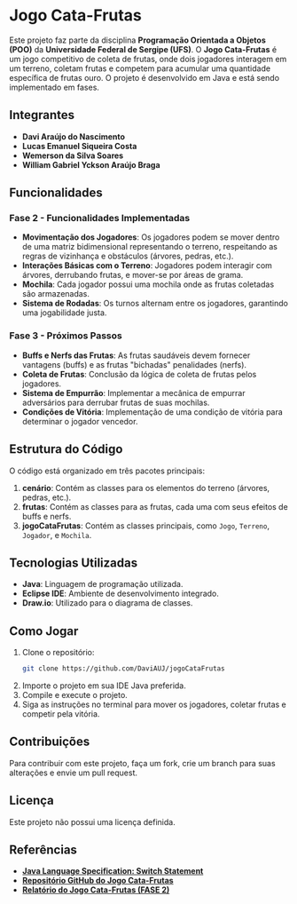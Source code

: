 # Jogo Cata-Frutas

Este projeto faz parte da disciplina **Programação Orientada a Objetos (POO)** da **Universidade Federal de Sergipe (UFS)**. O **Jogo Cata-Frutas** é um jogo competitivo de coleta de frutas, onde dois jogadores interagem em um terreno, coletam frutas e competem para acumular uma quantidade específica de frutas ouro. O projeto é desenvolvido em Java e está sendo implementado em fases.

## Integrantes
- **Davi Araújo do Nascimento**
- **Lucas Emanuel Siqueira Costa**
- **Wemerson da Silva Soares**
- **William Gabriel Yckson Araújo Braga**

## Funcionalidades

### Fase 2 - Funcionalidades Implementadas
- **Movimentação dos Jogadores**: Os jogadores podem se mover dentro de uma matriz bidimensional representando o terreno, respeitando as regras de vizinhança e obstáculos (árvores, pedras, etc.).
- **Interações Básicas com o Terreno**: Jogadores podem interagir com árvores, derrubando frutas, e mover-se por áreas de grama.
- **Mochila**: Cada jogador possui uma mochila onde as frutas coletadas são armazenadas.
- **Sistema de Rodadas**: Os turnos alternam entre os jogadores, garantindo uma jogabilidade justa.

### Fase 3 - Próximos Passos
- **Buffs e Nerfs das Frutas**: As frutas saudáveis devem fornecer vantagens (buffs) e as frutas "bichadas" penalidades (nerfs).
- **Coleta de Frutas**: Conclusão da lógica de coleta de frutas pelos jogadores.
- **Sistema de Empurrão**: Implementar a mecânica de empurrar adversários para derrubar frutas de suas mochilas.
- **Condições de Vitória**: Implementação de uma condição de vitória para determinar o jogador vencedor.

## Estrutura do Código
O código está organizado em três pacotes principais:

1. **cenário**: Contém as classes para os elementos do terreno (árvores, pedras, etc.).
2. **frutas**: Contém as classes para as frutas, cada uma com seus efeitos de buffs e nerfs.
3. **jogoCataFrutas**: Contém as classes principais, como `Jogo`, `Terreno`, `Jogador`, e `Mochila`.

## Tecnologias Utilizadas
- **Java**: Linguagem de programação utilizada.
- **Eclipse IDE**: Ambiente de desenvolvimento integrado.
- **Draw.io**: Utilizado para o diagrama de classes.

## Como Jogar
1. Clone o repositório:
    ```bash
    git clone https://github.com/DaviAUJ/jogoCataFrutas
    ```
2. Importe o projeto em sua IDE Java preferida.
3. Compile e execute o projeto.
4. Siga as instruções no terminal para mover os jogadores, coletar frutas e competir pela vitória.

## Contribuições
Para contribuir com este projeto, faça um fork, crie um branch para suas alterações e envie um pull request.

## Licença
Este projeto não possui uma licença definida.

## Referências
- **[Java Language Specification: Switch Statement](https://docs.oracle.com/javase/specs/jls/se8/html/jls-14.html#jls-14.11)**
- **[Repositório GitHub do Jogo Cata-Frutas](https://github.com/DaviAUJ/jogoCataFrutas)**
- **[Relatório do Jogo Cata-Frutas (FASE 2)](https://docs.google.com/document/d/1eM5peHkvaT7f6K6dXj9mAdj6X6pDrXhco0JL1q3umXg)**

